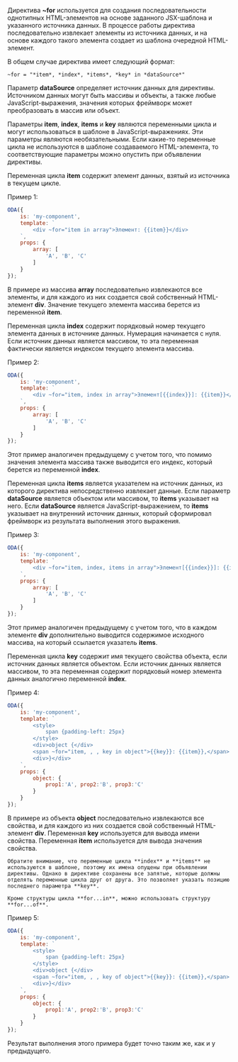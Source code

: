 ﻿Директива **~for** используется для создания последовательности однотипных HTML-элементов на основе заданного JSX-шаблона и указанного источника данных. В процессе работы директива последовательно извлекает элементы из источника данных, и на основе каждого такого элемента создает из шаблона очередной HTML-элемент.

В общем случае директива имеет следующий формат:

```info md_hideicon
~for = "*item*, *index*, *items*, *key* in *dataSource*"
```

Параметр **dataSource** определяет источник данных для директивы. Источником данных могут быть массивы и объекты, а также любые JavaScript-выражения, значения которых фреймворк может преобразовать в массив или объект.

Параметры **item**, **index**, **items** и **key** являются переменными цикла и могут использоваться в шаблоне в JavaScript-выражениях. Эти параметры являются необязательными. Если какие-то переменные цикла не используются в шаблоне создаваемого HTML-элемента, то соответствующие параметры можно опустить при объявлении директивы.

Переменная цикла **item** содержит элемент данных, взятый из источника в текущем цикле.

Пример 1:

```javascript _run_edit_[my-component.js]
ODA({
    is: 'my-component',
    template: `
        <div ~for="item in array">Элемент: {{item}}</div>
    `,
    props: {
        array: [
            'A', 'B', 'C'
        ]
    }
});
```

В примере из массива **array** последовательно извлекаются все элементы, и для каждого из них создается свой собственный HTML-элемент **div**. Значение текущего элемента массива берется из переменной **item**.

Переменная цикла **index** содержит порядковый номер текущего элемента данных в источнике данных. Нумерация начинается с нуля. Если источник данных является массивом, то эта переменная фактически является индексом текущего элемента массива.

Пример 2:

```javascript _run_edit_[my-component.js]
ODA({
    is: 'my-component',
    template: `
        <div ~for="item, index in array">Элемент[{{index}}]: {{item}}</div>
    `,
    props: {
        array: [
            'A', 'B', 'C'
        ]
    }
});
```

Этот пример аналогичен предыдущему с учетом того, что помимо значения элемента массива также выводится его индекс, который берется из переменной **index**.

Переменная цикла **items** является указателем на источник данных, из которого директива непосредственно извлекает данные. Если параметр **dataSource** является объектом или массивом, то **items** указывает на него. Если **dataSource** является JavaScript-выражением, то **items** указывает на внутренний источник данных, который сформировал фреймворк из результата выполнения этого выражения.

Пример 3:

```javascript _run_edit_[my-component.js]
ODA({
    is: 'my-component',
    template: `
        <div ~for="item, index, items in array">Элемент[{{index}}]: {{item}} - array: {{items}}</div>
    `,
    props: {
        array: [
            'A', 'B', 'C'
        ]
    }
});
```

Этот пример аналогичен предыдущему с учетом того, что в каждом элементе **div** дополнительно выводится содержимое исходного массива, на который ссылается указатель **items**.

Переменная цикла **key** содержит имя текущего свойства объекта, если источник данных является объектом. Если источник данных является массивом, то эта переменная содержит порядковый номер элемента данных аналогично переменной **index**.

Пример 4:

```javascript _run_edit_[my-component.js]
ODA({
    is: 'my-component',
    template: `
        <style>
            span {padding-left: 25px}
        </style>
        <div>object {</div>
        <span ~for="item, , , key in object">{{key}}: {{item}},</span>
        <div>}</div>
    `,
    props: {
        object: {
            prop1:'A', prop2:'B', prop3:'C'
        }
    }
});
```

В примере из объекта **object** последовательно извлекаются все свойства, и для каждого из них создается свой собственный HTML-элемент **div**. Переменная **key** используется для вывода имени свойства. Переменная **item** используется для вывода значения свойства.

```faq_md
Обратите внимание, что переменные цикла **index** и **items** не используются в шаблоне, поэтому их имена опущены при объявлении директивы. Однако в директиве сохранены все запятые, которые должны отделять переменные цикла друг от друга. Это позволяет указать позицию последнего параметра **key**.
```

```info_md
Кроме структуры цикла **for...in**, можно использовать структуру **for...of**.
```

Пример 5:

```javascript _run_edit_[my-component.js]
ODA({
    is: 'my-component',
    template: `
        <style>
            span {padding-left: 25px}
        </style>
        <div>object {</div>
        <span ~for="item, , , key of object">{{key}}: {{item}},</span>
        <div>}</div>
    `,
    props: {
        object: {
            prop1:'A', prop2:'B', prop3:'C'
        }
    }
});
```

Результат выполнения этого примера будет точно таким же, как и у предыдущего.
